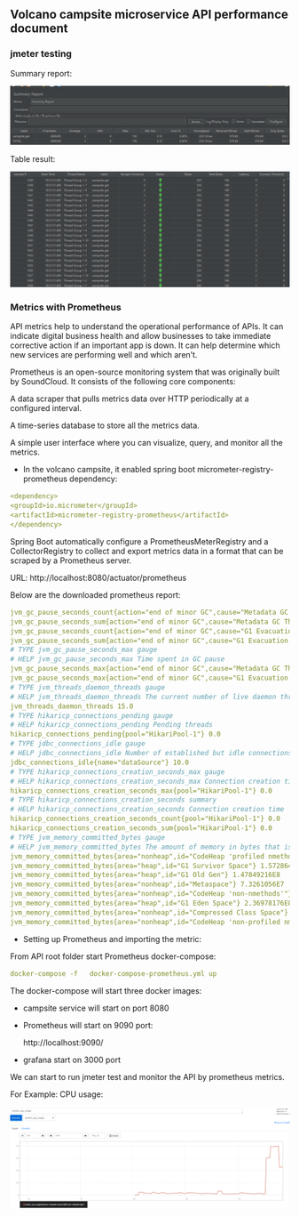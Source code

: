 ## Volcano campsite microservice API performance document

### jmeter testing

Summary report:

![summary](summary.png)

Table result:

![table](table.png)



### Metrics with Prometheus

API metrics help to understand the operational performance of APIs. It can indicate digital business health and allow businesses to take immediate corrective action if an important app is down. It can help determine which new services are performing well and which aren’t.


Prometheus is an open-source monitoring system that was originally built by SoundCloud. It consists of the following core components:

A data scraper that pulls metrics data over HTTP periodically at a configured interval.

A time-series database to store all the metrics data.

A simple user interface where you can visualize, query, and monitor all the metrics.

- In the volcano campsite, it enabled spring boot micrometer-registry-prometheus dependency:

```yaml
<dependency>
<groupId>io.micrometer</groupId>
<artifactId>micrometer-registry-prometheus</artifactId>
</dependency>
```

Spring Boot  automatically configure a PrometheusMeterRegistry and a CollectorRegistry to collect and export metrics data in a format that can be scraped by a Prometheus server.

URL: http://localhost:8080/actuator/prometheus

Below are the downloaded prometheus report:

```yaml
jvm_gc_pause_seconds_count{action="end of minor GC",cause="Metadata GC Threshold"} 1.0
jvm_gc_pause_seconds_sum{action="end of minor GC",cause="Metadata GC Threshold"} 0.012
jvm_gc_pause_seconds_count{action="end of minor GC",cause="G1 Evacuation Pause"} 1.0
jvm_gc_pause_seconds_sum{action="end of minor GC",cause="G1 Evacuation Pause"} 0.012
# TYPE jvm_gc_pause_seconds_max gauge
# HELP jvm_gc_pause_seconds_max Time spent in GC pause
jvm_gc_pause_seconds_max{action="end of minor GC",cause="Metadata GC Threshold"} 0.012
jvm_gc_pause_seconds_max{action="end of minor GC",cause="G1 Evacuation Pause"} 0.012
# TYPE jvm_threads_daemon_threads gauge
# HELP jvm_threads_daemon_threads The current number of live daemon threads
jvm_threads_daemon_threads 15.0
# TYPE hikaricp_connections_pending gauge
# HELP hikaricp_connections_pending Pending threads
hikaricp_connections_pending{pool="HikariPool-1"} 0.0
# TYPE jdbc_connections_idle gauge
# HELP jdbc_connections_idle Number of established but idle connections.
jdbc_connections_idle{name="dataSource"} 10.0
# TYPE hikaricp_connections_creation_seconds_max gauge
# HELP hikaricp_connections_creation_seconds_max Connection creation time
hikaricp_connections_creation_seconds_max{pool="HikariPool-1"} 0.0
# TYPE hikaricp_connections_creation_seconds summary
# HELP hikaricp_connections_creation_seconds Connection creation time
hikaricp_connections_creation_seconds_count{pool="HikariPool-1"} 0.0
hikaricp_connections_creation_seconds_sum{pool="HikariPool-1"} 0.0
# TYPE jvm_memory_committed_bytes gauge
# HELP jvm_memory_committed_bytes The amount of memory in bytes that is committed for the Java virtual machine to use
jvm_memory_committed_bytes{area="nonheap",id="CodeHeap 'profiled nmethods'"} 1.3828096E7
jvm_memory_committed_bytes{area="heap",id="G1 Survivor Space"} 1.572864E7
jvm_memory_committed_bytes{area="heap",id="G1 Old Gen"} 1.47849216E8
jvm_memory_committed_bytes{area="nonheap",id="Metaspace"} 7.3261056E7
jvm_memory_committed_bytes{area="nonheap",id="CodeHeap 'non-nmethods'"} 2555904.0
jvm_memory_committed_bytes{area="heap",id="G1 Eden Space"} 2.36978176E8
jvm_memory_committed_bytes{area="nonheap",id="Compressed Class Space"} 9822208.0
jvm_memory_committed_bytes{area="nonheap",id="CodeHeap 'non-profiled nmethods'"} 4587520.0
```

-  Setting up Prometheus and importing the metric:

From API root folder start Prometheus docker-compose:

```yaml
docker-compose -f   docker-compose-prometheus.yml up
```
The docker-compose will start three docker images:

- campsite service will start on port 8080

- Prometheus will start on 9090 port:
  
  http://localhost:9090/

- grafana start on 3000 port

We can start to run jmeter test and monitor the API by prometheus metrics.

For Example: CPU usage:

![cpu](cpu.png)

